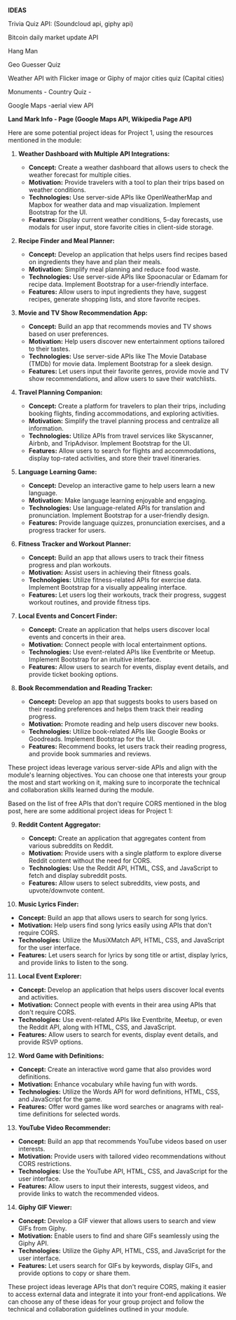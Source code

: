**IDEAS**

Trivia Quiz API: (Soundcloud api, giphy api)

Bitcoin daily market update API

Hang Man 

Geo Guesser Quiz 

Weather API with Flicker image or Giphy of major cities quiz (Capital cities) 

Monuments - Country Quiz - 

Google Maps -aerial view API 

**Land Mark Info - Page (Google Maps API, Wikipedia Page API)** 

Here are some potential project ideas for Project 1, using the resources mentioned in the module:

1. **Weather Dashboard with Multiple API Integrations:**

   - **Concept:** Create a weather dashboard that allows users to check the weather forecast for multiple cities.
   - **Motivation:** Provide travelers with a tool to plan their trips based on weather conditions.
   - **Technologies:** Use server-side APIs like OpenWeatherMap and Mapbox for weather data and map visualization. Implement Bootstrap for the UI.
   - **Features:** Display current weather conditions, 5-day forecasts, use modals for user input, store favorite cities in client-side storage.

2. **Recipe Finder and Meal Planner:**

   - **Concept:** Develop an application that helps users find recipes based on ingredients they have and plan their meals.
   - **Motivation:** Simplify meal planning and reduce food waste.
   - **Technologies:** Use server-side APIs like Spoonacular or Edamam for recipe data. Implement Bootstrap for a user-friendly interface.
   - **Features:** Allow users to input ingredients they have, suggest recipes, generate shopping lists, and store favorite recipes.

3. **Movie and TV Show Recommendation App:**

   - **Concept:** Build an app that recommends movies and TV shows based on user preferences.
   - **Motivation:** Help users discover new entertainment options tailored to their tastes.
   - **Technologies:** Use server-side APIs like The Movie Database (TMDb) for movie data. Implement Bootstrap for a sleek design.
   - **Features:** Let users input their favorite genres, provide movie and TV show recommendations, and allow users to save their watchlists.

4. **Travel Planning Companion:**

   - **Concept:** Create a platform for travelers to plan their trips, including booking flights, finding accommodations, and exploring activities.
   - **Motivation:** Simplify the travel planning process and centralize all information.
   - **Technologies:** Utilize APIs from travel services like Skyscanner, Airbnb, and TripAdvisor. Implement Bootstrap for the UI.
   - **Features:** Allow users to search for flights and accommodations, display top-rated activities, and store their travel itineraries.

5. **Language Learning Game:**

   - **Concept:** Develop an interactive game to help users learn a new language.
   - **Motivation:** Make language learning enjoyable and engaging.
   - **Technologies:** Use language-related APIs for translation and pronunciation. Implement Bootstrap for a user-friendly design.
   - **Features:** Provide language quizzes, pronunciation exercises, and a progress tracker for users.

6. **Fitness Tracker and Workout Planner:**

   - **Concept:** Build an app that allows users to track their fitness progress and plan workouts.
   - **Motivation:** Assist users in achieving their fitness goals.
   - **Technologies:** Utilize fitness-related APIs for exercise data. Implement Bootstrap for a visually appealing interface.
   - **Features:** Let users log their workouts, track their progress, suggest workout routines, and provide fitness tips.

7. **Local Events and Concert Finder:**

   - **Concept:** Create an application that helps users discover local events and concerts in their area.
   - **Motivation:** Connect people with local entertainment options.
   - **Technologies:** Use event-related APIs like Eventbrite or Meetup. Implement Bootstrap for an intuitive interface.
   - **Features:** Allow users to search for events, display event details, and provide ticket booking options.

8. **Book Recommendation and Reading Tracker:**

   - **Concept:** Develop an app that suggests books to users based on their reading preferences and helps them track their reading progress.
   - **Motivation:** Promote reading and help users discover new books.
   - **Technologies:** Utilize book-related APIs like Google Books or Goodreads. Implement Bootstrap for the UI.
   - **Features:** Recommend books, let users track their reading progress, and provide book summaries and reviews.

These project ideas leverage various server-side APIs and align with the module's learning objectives. You can choose one that interests your group the most and start working on it, making sure to incorporate the technical and collaboration skills learned during the module.

Based on the list of free APIs that don't require CORS mentioned in the blog post, here are some additional project ideas for Project 1:

9. **Reddit Content Aggregator:**

   - **Concept:** Create an application that aggregates content from various subreddits on Reddit.
   - **Motivation:** Provide users with a single platform to explore diverse Reddit content without the need for CORS.
   - **Technologies:** Use the Reddit API, HTML, CSS, and JavaScript to fetch and display subreddit posts.
   - **Features:** Allow users to select subreddits, view posts, and upvote/downvote content.

10. **Music Lyrics Finder:**

   - **Concept:** Build an app that allows users to search for song lyrics.
   - **Motivation:** Help users find song lyrics easily using APIs that don't require CORS.
   - **Technologies:** Utilize the MusiXMatch API, HTML, CSS, and JavaScript for the user interface.
   - **Features:** Let users search for lyrics by song title or artist, display lyrics, and provide links to listen to the song.

11. **Local Event Explorer:**

   - **Concept:** Develop an application that helps users discover local events and activities.
   - **Motivation:** Connect people with events in their area using APIs that don't require CORS.
   - **Technologies:** Use event-related APIs like Eventbrite, Meetup, or even the Reddit API, along with HTML, CSS, and JavaScript.
   - **Features:** Allow users to search for events, display event details, and provide RSVP options.

12. **Word Game with Definitions:**

   - **Concept:** Create an interactive word game that also provides word definitions.
   - **Motivation:** Enhance vocabulary while having fun with words.
   - **Technologies:** Utilize the Words API for word definitions, HTML, CSS, and JavaScript for the game.
   - **Features:** Offer word games like word searches or anagrams with real-time definitions for selected words.

13. **YouTube Video Recommender:**

   - **Concept:** Build an app that recommends YouTube videos based on user interests.
   - **Motivation:** Provide users with tailored video recommendations without CORS restrictions.
   - **Technologies:** Use the YouTube API, HTML, CSS, and JavaScript for the user interface.
   - **Features:** Allow users to input their interests, suggest videos, and provide links to watch the recommended videos.

14. **Giphy GIF Viewer:**

   - **Concept:** Develop a GIF viewer that allows users to search and view GIFs from Giphy.
   - **Motivation:** Enable users to find and share GIFs seamlessly using the Giphy API.
   - **Technologies:** Utilize the Giphy API, HTML, CSS, and JavaScript for the user interface.
   - **Features:** Let users search for GIFs by keywords, display GIFs, and provide options to copy or share them.

These project ideas leverage APIs that don't require CORS, making it easier to access external data and integrate it into your front-end applications. We can choose any of these ideas for your group project and follow the technical and collaboration guidelines outlined in your module.